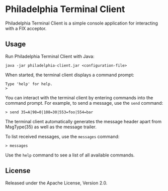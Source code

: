 Philadelphia Terminal Client
============================

Philadelphia Terminal Client is a simple console application for interacting
with a FIX acceptor.


Usage
-----

Run Philadelphia Terminal Client with Java:

    java -jar philadelphia-client.jar <configuration-file>

When started, the terminal client displays a command prompt:

    Type 'help' for help.
    >

You can interact with the terminal client by entering commands into the
command prompt. For example, to send a message, use the `send` command:

    > send 35=A|98=0|108=30|553=foo|554=bar

The terminal client automatically generates the message header apart from
MsgType(35) as well as the message trailer.

To list received messages, use the `messages` command:

    > messages

Use the `help` command to see a list of all available commands.


License
-------

Released under the Apache License, Version 2.0.
